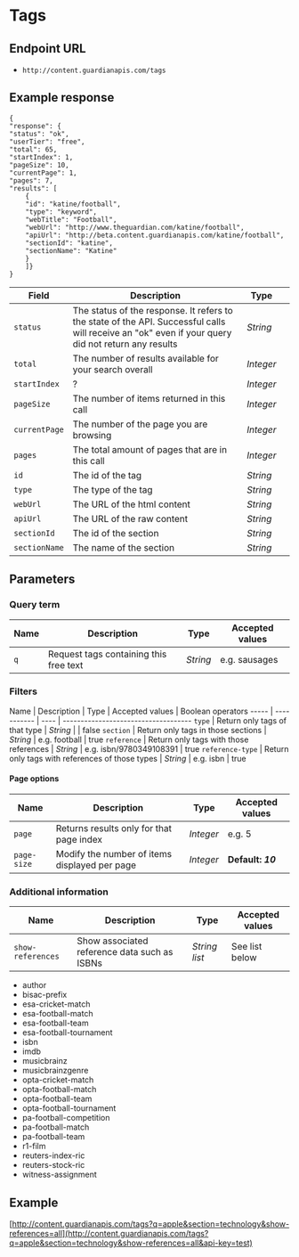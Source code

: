 Tags 
=======

## Endpoint URL
* `http://content.guardianapis.com/tags`

## Example response
    {
    "response": {
    "status": "ok",
    "userTier": "free",
    "total": 65,
    "startIndex": 1,
    "pageSize": 10,
    "currentPage": 1,
    "pages": 7,
    "results": [
        {
        "id": "katine/football",
        "type": "keyword",
        "webTitle": "Football",
        "webUrl": "http://www.theguardian.com/katine/football",
        "apiUrl": "http://beta.content.guardianapis.com/katine/football",
        "sectionId": "katine",
        "sectionName": "Katine"
        }
        ]}
    }

Field  | Description | Type |  |
------ | ----------- | ---- |--|
`status` | The status of the response. It refers to the state of the API. Successful calls will receive an "ok" even if your query did not return any results |  *String*
`total` |  The number of results available for your search overall | *Integer*
`startIndex` | ? |  *Integer*
`pageSize` | The number of items returned in this call |  *Integer*
`currentPage` | The number of the page you are browsing | *Integer*
`pages` | The total amount of pages that are in this call | *Integer*
`id` | The id of the tag | *String*
`type` | The type of the tag |  *String*
`webUrl` | The URL of the html content | *String*
`apiUrl` | The URL of the raw content | *String*
`sectionId` | The id of the section |  *String*
`sectionName` | The name of the section |  *String*


## Parameters

### Query term

Name  | Description | Type | Accepted values
----- | ----------- | ---- | ---------------
`q` | Request tags containing this free text | *String* | e.g. sausages

### Filters

Name  | Description | Type | Accepted values | Boolean operators
----- | ----------- | ---- | ------------------------------------
`type` | Return only tags of that type | *String* |  | false
`section` | Return only tags in those sections | *String* | e.g. football | true
`reference` | Return only tags with those references | *String* | e.g. isbn/9780349108391 | true
`reference-type` | Return only tags with references of those types | *String* | e.g. isbn | true

#### Page options

Name  | Description | Type | Accepted values
----- | ----------- | ---- | ---------------
`page`| Returns results only for that page index  | *Integer* | e.g. 5
`page-size` | Modify the number of items displayed per page | *Integer*  | __Default: *10*__

### Additional information

Name  | Description | Type | Accepted values
----- | ----------- | ---- | ---------------
`show-references` | Show associated reference data such as ISBNs | *String list* | See list below |

* author
* bisac-prefix
* esa-cricket-match
* esa-football-match
* esa-football-team
* esa-football-tournament
* isbn
* imdb
* musicbrainz
* musicbrainzgenre
* opta-cricket-match
* opta-football-match
* opta-football-team
* opta-football-tournament
* pa-football-competition
* pa-football-match
* pa-football-team
* r1-film
* reuters-index-ric
* reuters-stock-ric
* witness-assignment

## Example

[http://content.guardianapis.com/tags?q=apple&section=technology&show-references=all](http://content.guardianapis.com/tags?q=apple&section=technology&show-references=all&api-key=test)
